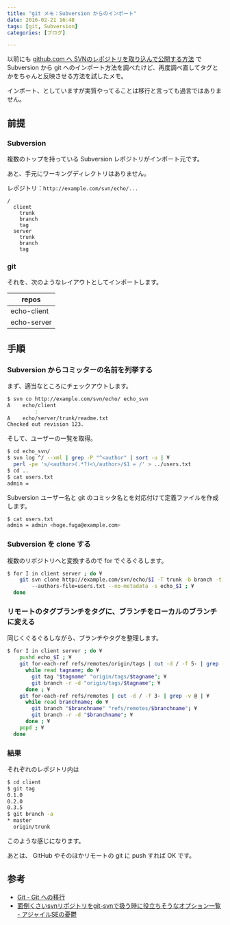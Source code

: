 ```yaml
---
title: "git メモ：Subversion からのインポート"
date: 2016-02-21 16:48
tags: [git, Subversion]
categories: [ブログ]

---
```


以前にも [github.com へ SVNのレポジトリを取り込んで公開する方法](/blog/2014/10/19/github-import-from-svn.html) で Subversion から git へのインポート方法を調べたけど、再度調べ直してタグとかをちゃんと反映させる方法を試したメモ。

インポート、としていますが実質やってることは移行と言っても過言ではありません。

## 前提

### Subversion

複数のトップを持っている Subversion レポジトリがインポート元です。

あと、手元にワーキングディレクトリはありません。

レポジトリ：`http://example.com/svn/echo/...`

```
/
  client
    trunk
    branch
    tag
  server
    trunk
    branch
    tag
```

### git

それを、次のようなレイアウトとしてインポートします。

|repos|
|-|
|echo-client|
|echo-server|

## 手順

### Subversion からコミッターの名前を列挙する

まず、適当なところにチェックアウトします。

```bash
$ svn co http://example.com/svn/echo/ echo_svn
A    echo/client
         :
A    echo/server/trunk/readme.txt
Checked out revision 123.
```

そして、ユーザーの一覧を取得。

```bash
$ cd echo_svn/
$ svn log ^/ --xml | grep -P "^<author" | sort -u | ¥
  perl -pe 's/<author>(.*?)<\/author>/$1 = /' > ../users.txt
$ cd ..
$ cat users.txt
admin =
```

Subversion ユーザー名と git のコミッタ名とを対応付けて定義ファイルを作成します。

```bash
$ cat users.txt
admin = admin <hoge.fuga@example.com>
```

### Subversion を clone する

複数のリポジトリへと変換するので for でぐるぐるします。

```bash
$ for I in client server ; do ¥
    git svn clone http://example.com/svn/echo/$I -T trunk -b branch -t tag ¥
        --authors-file=users.txt --no-metadata -s echo_$I ; ¥
  done
```

### リモートのタグブランチをタグに、ブランチをローカルのブランチに変える

同じくぐるぐるしながら、ブランチやタグを整理します。

```bash
$ for I in client server ; do ¥
    pushd echo_$I ; ¥
    git for-each-ref refs/remotes/origin/tags | cut -d / -f 5- | grep -v @ | ¥
      while read tagname; do ¥
        git tag "$tagname" "origin/tags/$tagname"; ¥
        git branch -r -d "origin/tags/$tagname"; ¥
      done ; ¥
    git for-each-ref refs/remotes | cut -d / -f 3- | grep -v @ | ¥
      while read branchname; do ¥
        git branch "$branchname" "refs/remotes/$branchname"; ¥
        git branch -r -d "$branchname"; ¥
      done ; ¥
    popd ; ¥
  done
```

### 結果

それぞれのレポジトリ内は

```bash
$ cd client
$ git tag
0.1.0
0.2.0
0.3.5
$ git branch -a
* master
  origin/trunk
```

このような感じになります。

あとは、 GitHub やそのほかリモートの git に push すれば OK です。

## 参考

* [Git - Git への移行](http://git-scm.com/book/ja/v1/Git%E3%81%A8%E3%81%9D%E3%81%AE%E4%BB%96%E3%81%AE%E3%82%B7%E3%82%B9%E3%83%86%E3%83%A0%E3%81%AE%E9%80%A3%E6%90%BA-Git-%E3%81%B8%E3%81%AE%E7%A7%BB%E8%A1%8C)
* [面倒くさいsvnリポジトリをgit-svnで扱う時に役立ちそうなオプション一覧 - アジャイルSEの憂鬱](http://sinsoku.hatenablog.com/entry/2014/02/26/231918)

